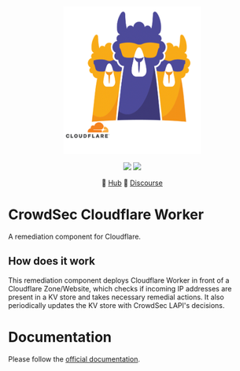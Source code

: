 <p align="center">
<img src="https://github.com/crowdsecurity/cs-cloudflare-worker-bouncer/raw/main/docs/assets/crowdsec_cloudfare.png" alt="CrowdSec" title="CrowdSec" width="280" height="300" />
</p>
<p align="center">
<img src="https://img.shields.io/badge/build-pass-green">
<img src="https://img.shields.io/badge/tests-pass-green">
</p>
<p align="center">
&#x1F4A0; <a href="https://hub.crowdsec.net">Hub</a>
&#128172; <a href="https://discourse.crowdsec.net">Discourse </a>
</p>

# CrowdSec Cloudflare Worker 

A remediation component for Cloudflare.

## How does it work

This remediation component deploys Cloudflare Worker in front of a Cloudflare Zone/Website, which checks if incoming IP addresses are present in a KV store and takes necessary remedial actions. It also periodically updates the KV store with CrowdSec LAPI's decisions.

# Documentation

Please follow the [official documentation](https://docs.crowdsec.net/docs/bouncers/cloudflare).
